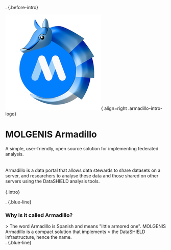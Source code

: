.
{.before-intro}

![Image title](/img/armadillo-logo-border.png){ align=right .armadillo-intro-logo}
<h1 class="intro">MOLGENIS Armadillo</h1>
A simple, user-friendly, open source solution for implementing federated analysis.<br/><br/><br/>
Armadillo is a data portal that allows data stewards to share datasets on a server,
and researchers to analyse these data and those shared on other servers using
the DataSHIELD analysis tools.<br/><br/>
{.intro}


.
{.blue-line}
<h3 class="armadillo-question">Why is it called Armadillo?</h3>
> The word Armadillo is Spanish and means "little armored one". MOLGENIS Armadillo is a compact solution that implements 
> the DataSHIELD infrastructure, hence the name.

<br/>
.
{.blue-line}